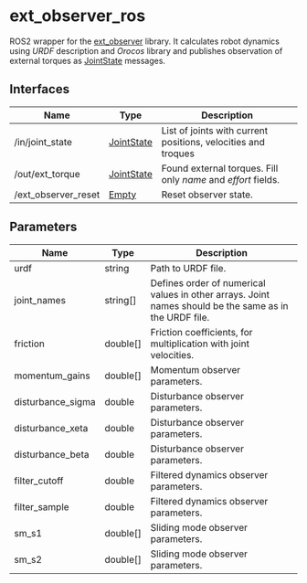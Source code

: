 # ext_observer_ros

ROS2 wrapper for the [ext_observer](https://github.com/mikhel1984/ext_observer) library.
It calculates robot dynamics using *URDF* description and *Orocos* library and publishes observation
of external torques as [JointState](https://docs.ros.org/en/noetic/api/sensor_msgs/html/msg/JointState.html) messages.

## Interfaces

| Name | Type | Description |
|------|------|-------------|
| /in/joint_state | [JointState](https://docs.ros.org/en/noetic/api/sensor_msgs/html/msg/JointState.html) | List of joints with current positions, velocities and troques |
| /out/ext_torque | [JointState](https://docs.ros.org/en/noetic/api/sensor_msgs/html/msg/JointState.html) | Found external torques. Fill only _name_ and _effort_ fields. |
| /ext_observer_reset | [Empty](https://docs.ros.org/en/noetic/api/std_srvs/html/srv/Empty.html) | Reset observer state. |

## Parameters

| Name | Type | Description |
|------|------|-------------|
| urdf | string | Path to URDF file. |
| joint_names | string[] | Defines order of numerical values in other arrays. Joint names should be the same as in the URDF file. |
| friction | double[] | Friction coefficients, for multiplication with joint velocities. |
| momentum_gains | double[] | Momentum observer parameters. |
| disturbance_sigma | double | Disturbance observer parameters. |
| disturbance_xeta | double | Disturbance observer parameters. |
| disturbance_beta | double | Disturbance observer parameters. |
| filter_cutoff | double | Filtered dynamics observer parameters. |
| filter_sample | double | Filtered dynamics observer parameters. |
| sm_s1 | double[] | Sliding mode observer parameters. |
| sm_s2 | double[] | Sliding mode observer parameters. |
